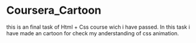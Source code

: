 # Coursera_Cartoon
this is an final task of Html + Css course wich i have passed. In this task i have made an cartoon for check my anderstanding of css animation.
